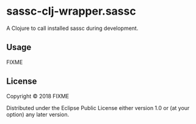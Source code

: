 # sassc-clj-wrapper.sassc

A Clojure to call installed sassc during development.

## Usage

FIXME

## License

Copyright © 2018 FIXME

Distributed under the Eclipse Public License either version 1.0 or (at
your option) any later version.
